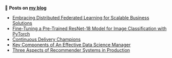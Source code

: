 
📕 **Posts on [my blog](https://alirsamar.com)**
<!-- BLOG-POST-LIST:START -->
- [Embracing Distributed Federated Learning for Scalable Business Solutions](https://alirsamar.com/posts/embracing-distributed-federated-learning-for-scalable-business-solutions/)
- [Fine-Tuning a Pre-Trained ResNet-18 Model for Image Classification with PyTorch](https://alirsamar.com/posts/fine-tuning-pre-trained-resnet-18-model-image-classification-pytorch/)
- [Continuous Delivery Champions](https://alirsamar.com/posts/continuous-delivery-champions/)
- [Key Components of An Effective Data Science Manager](https://alirsamar.com/posts/key-components-of-an-effective-data-science-manager/)
- [Three Aspects of Recommender Systems in Production](https://alirsamar.com/posts/three-aspects-of-recommender-systems-in-production/)
<!-- BLOG-POST-LIST:END -->
